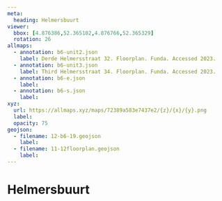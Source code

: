 ```yaml
---
meta:
  heading: Helmersbuurt
viewer:
  bbox: [4.876386,52.365102,4.876766,52.365329]
  rotation: 26
allmaps:
  - annotation: b6-unit2.json
    label: Derde Helmersstraat 32. Floorplan. Funda. Accessed 2023.
  - annotation: b6-unit3.json
    label: Third Helmersstraat 34. Floorplan. Funda. Accessed 2023.
  - annotation: b6-e.json
    label: 
  - annotation: b6-s.json
    label: 
xyz:
  url: https://allmaps.xyz/maps/72389a583e7437e2/{z}/{x}/{y}.png
  label:
  opacity: 75
geojson: 
  - filename: 12-b6-19.geojson
    label: 
  - filename: 11-12floorplan.geojson
    label: 
---
```

# Helmersbuurt